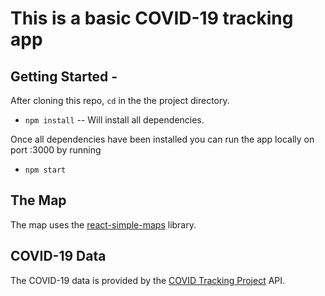 # This is a basic COVID-19 tracking app

## **Getting Started -**
After cloning this repo, `cd` in the the project directory.
* `npm install`  --  Will install all dependencies.

Once all dependencies have been installed you can run the app locally on port :3000 by running
* `npm start`

## **The Map**
The map uses the [react-simple-maps](https://github.com/zcreativelabs/react-simple-maps) library.

## **COVID-19 Data**
The COVID-19 data is provided by the  [COVID Tracking Project](https://covidtracking.com/api) API.